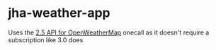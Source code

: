 # jha-weather-app

Uses the [2.5 API for OpenWeatherMap](https://openweathermap.org/api/one-call-api) onecall as it doesn't require 
a subscription like 3.0 does